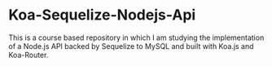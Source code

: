 # Koa-Sequelize-Nodejs-Api

This is a course based repository in which I am studying the implementation of a Node.js API backed by Sequelize to MySQL and built with Koa.js and Koa-Router.

